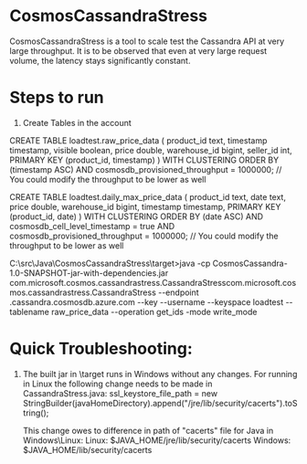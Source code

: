 # CosmosCassandraStress
CosmosCassandraStress is a tool to scale test the Cassandra API at very large throughput. It is to be observed that even at very large request volume, the latency stays significantly constant.

# Steps to run

1. Create Tables in the account

  CREATE TABLE loadtest.raw_price_data (
    product_id text,
    timestamp timestamp,
    visible boolean,
    price double,
    warehouse_id bigint,
    seller_id int,
    PRIMARY KEY (product_id, timestamp)
) WITH CLUSTERING ORDER BY (timestamp ASC)
AND cosmosdb_provisioned_throughput = 1000000; // You could modify the throughput to be lower as well


CREATE TABLE loadtest.daily_max_price_data (
    product_id text,
    date text,
    price double,
    warehouse_id bigint,
    timestamp timestamp,
    PRIMARY KEY (product_id, date)
) WITH CLUSTERING ORDER BY (date ASC)
  AND cosmosdb_cell_level_timestamp = true
AND cosmosdb_provisioned_throughput = 1000000; // You could modify the throughput to be lower as well


C:\src\Java\CosmosCassandraStress\target>java -cp CosmosCassandra-1.0-SNAPSHOT-jar-with-dependencies.jar com.microsoft.cosmos.cassandrastress.CassandraStresscom.microsoft.cosmos.cassandrastress.CassandraStress --endpoint <Cosmos Cassandra Account Name>.cassandra.cosmosdb.azure.com --key <Primary Key from Azure Portal> --username <Username from Azure Portal> --keyspace loadtest --tablename raw_price_data --operation get_ids -mode write_mode


# Quick Troubleshooting:
1. The built jar in \target runs in Windows without any changes. For running in Linux the following change needs to be made in CassandraStress.java:
                ssl_keystore_file_path = new StringBuilder(javaHomeDirectory).append("/jre/lib/security/cacerts").toString();
                
   This change owes to difference in path of "cacerts" file for Java in Windows\Linux:
   Linux: $JAVA_HOME/jre/lib/security/cacerts
   Windows: $JAVA_HOME/lib/security/cacerts
   


